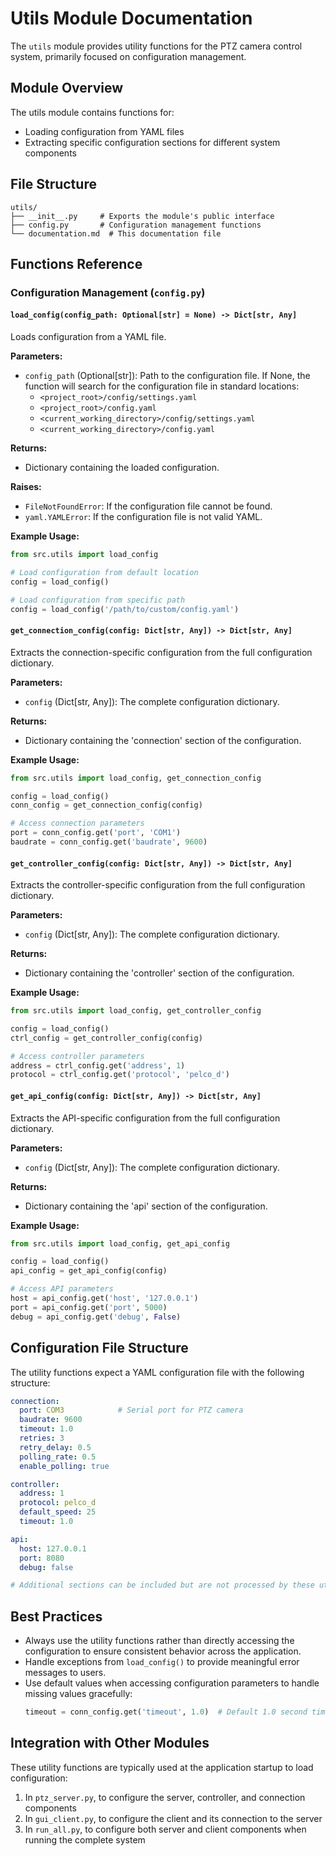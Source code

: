 # Utils Module Documentation

The `utils` module provides utility functions for the PTZ camera control system, primarily focused on configuration management.

## Module Overview

The utils module contains functions for:
- Loading configuration from YAML files
- Extracting specific configuration sections for different system components

## File Structure

```
utils/
├── __init__.py     # Exports the module's public interface
├── config.py       # Configuration management functions
└── documentation.md  # This documentation file
```

## Functions Reference

### Configuration Management (`config.py`)

#### `load_config(config_path: Optional[str] = None) -> Dict[str, Any]`

Loads configuration from a YAML file.

**Parameters:**
- `config_path` (Optional[str]): Path to the configuration file. If None, the function will search for the configuration file in standard locations:
  - `<project_root>/config/settings.yaml`
  - `<project_root>/config.yaml`
  - `<current_working_directory>/config/settings.yaml`
  - `<current_working_directory>/config.yaml`

**Returns:**
- Dictionary containing the loaded configuration.

**Raises:**
- `FileNotFoundError`: If the configuration file cannot be found.
- `yaml.YAMLError`: If the configuration file is not valid YAML.

**Example Usage:**
```python
from src.utils import load_config

# Load configuration from default location
config = load_config()

# Load configuration from specific path
config = load_config('/path/to/custom/config.yaml')
```

#### `get_connection_config(config: Dict[str, Any]) -> Dict[str, Any]`

Extracts the connection-specific configuration from the full configuration dictionary.

**Parameters:**
- `config` (Dict[str, Any]): The complete configuration dictionary.

**Returns:**
- Dictionary containing the 'connection' section of the configuration.

**Example Usage:**
```python
from src.utils import load_config, get_connection_config

config = load_config()
conn_config = get_connection_config(config)

# Access connection parameters
port = conn_config.get('port', 'COM1')
baudrate = conn_config.get('baudrate', 9600)
```

#### `get_controller_config(config: Dict[str, Any]) -> Dict[str, Any]`

Extracts the controller-specific configuration from the full configuration dictionary.

**Parameters:**
- `config` (Dict[str, Any]): The complete configuration dictionary.

**Returns:**
- Dictionary containing the 'controller' section of the configuration.

**Example Usage:**
```python
from src.utils import load_config, get_controller_config

config = load_config()
ctrl_config = get_controller_config(config)

# Access controller parameters
address = ctrl_config.get('address', 1)
protocol = ctrl_config.get('protocol', 'pelco_d')
```

#### `get_api_config(config: Dict[str, Any]) -> Dict[str, Any]`

Extracts the API-specific configuration from the full configuration dictionary.

**Parameters:**
- `config` (Dict[str, Any]): The complete configuration dictionary.

**Returns:**
- Dictionary containing the 'api' section of the configuration.

**Example Usage:**
```python
from src.utils import load_config, get_api_config

config = load_config()
api_config = get_api_config(config)

# Access API parameters
host = api_config.get('host', '127.0.0.1')
port = api_config.get('port', 5000)
debug = api_config.get('debug', False)
```

## Configuration File Structure

The utility functions expect a YAML configuration file with the following structure:

```yaml
connection:
  port: COM3            # Serial port for PTZ camera
  baudrate: 9600
  timeout: 1.0
  retries: 3
  retry_delay: 0.5
  polling_rate: 0.5
  enable_polling: true

controller:
  address: 1
  protocol: pelco_d
  default_speed: 25
  timeout: 1.0

api:
  host: 127.0.0.1
  port: 8080
  debug: false

# Additional sections can be included but are not processed by these utilities
```

## Best Practices

- Always use the utility functions rather than directly accessing the configuration to ensure consistent behavior across the application.
- Handle exceptions from `load_config()` to provide meaningful error messages to users.
- Use default values when accessing configuration parameters to handle missing values gracefully:
  ```python
  timeout = conn_config.get('timeout', 1.0)  # Default 1.0 second timeout
  ```

## Integration with Other Modules

These utility functions are typically used at the application startup to load configuration:

1. In `ptz_server.py`, to configure the server, controller, and connection components
2. In `gui_client.py`, to configure the client and its connection to the server
3. In `run_all.py`, to configure both server and client components when running the complete system
